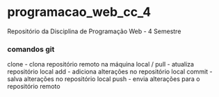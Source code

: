 # programacao_web_cc_4
Repositório da Disciplina de Programação Web - 4 Semestre

### comandos git
clone - clona repositório remoto na máquina local / pull - atualiza repositório local
add - adiciona alterações no repositório local
commit - salva alterações no repositório local
push - envia alterações para o repositório remoto
